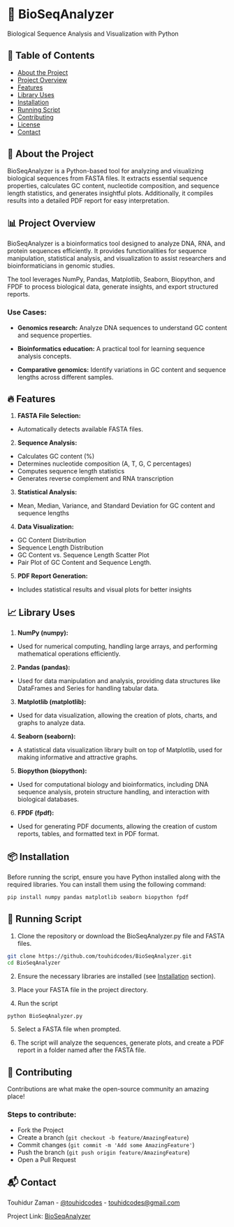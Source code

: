 # 🧬 BioSeqAnalyzer

Biological Sequence Analysis and Visualization with Python

## 📖 Table of Contents

- [About the Project](#about-the-project)
- [Project Overview](#project-overview)
- [Features](#features)
- [Library Uses](#library-uses)
- [Installation](#installation)
- [Running Script](#running-script)
- [Contributing](#contributing)
- [License](#license)
- [Contact](#contact)

## 📃 About the Project

BioSeqAnalyzer is a Python-based tool for analyzing and visualizing biological sequences from FASTA files. It extracts essential sequence properties, calculates GC content, nucleotide composition, and sequence length statistics, and generates insightful plots. Additionally, it compiles results into a detailed PDF report for easy interpretation.

## 📊 Project Overview

BioSeqAnalyzer is a bioinformatics tool designed to analyze DNA, RNA, and protein sequences efficiently. It provides functionalities for sequence manipulation, statistical analysis, and visualization to assist researchers and bioinformaticians in genomic studies.

The tool leverages NumPy, Pandas, Matplotlib, Seaborn, Biopython, and FPDF to process biological data, generate insights, and export structured reports.

### Use Cases:

- **Genomics research:** Analyze DNA sequences to understand GC content and sequence properties.

- **Bioinformatics education:** A practical tool for learning sequence analysis concepts.

- **Comparative genomics:** Identify variations in GC content and sequence lengths across different samples.

## 🔥 Features

1. **FASTA File Selection:**

- Automatically detects available FASTA files.

2. **Sequence Analysis:**

- Calculates GC content (%)
- Determines nucleotide composition (A, T, G, C percentages)
- Computes sequence length statistics
- Generates reverse complement and RNA transcription

3. **Statistical Analysis:**

- Mean, Median, Variance, and Standard Deviation for GC content and sequence lengths

4. **Data Visualization:**

- GC Content Distribution
- Sequence Length Distribution
- GC Content vs. Sequence Length Scatter Plot
- Pair Plot of GC Content and Sequence Length.

5. **PDF Report Generation:**

- Includes statistical results and visual plots for better insights

## 📈 Library Uses

1. **NumPy (numpy):**

- Used for numerical computing, handling large arrays, and performing mathematical operations efficiently.

2. **Pandas (pandas):**

- Used for data manipulation and analysis, providing data structures like DataFrames and Series for handling tabular data.

3. **Matplotlib (matplotlib):**

- Used for data visualization, allowing the creation of plots, charts, and graphs to analyze data.

4. **Seaborn (seaborn):**

- A statistical data visualization library built on top of Matplotlib, used for making informative and attractive graphs.

5. **Biopython (biopython):**

- Used for computational biology and bioinformatics, including DNA sequence analysis, protein structure handling, and interaction with biological databases.

6. **FPDF (fpdf):**

- Used for generating PDF documents, allowing the creation of custom reports, tables, and formatted text in PDF format.

## 📦 Installation

Before running the script, ensure you have Python installed along with the required libraries. You can install them using the following command:

```bash
pip install numpy pandas matplotlib seaborn biopython fpdf
```

## 🚀 Running Script

1. Clone the repository or download the BioSeqAnalyzer.py file and FASTA files.

```bash
git clone https://github.com/touhidcodes/BioSeqAnalyzer.git
cd BioSeqAnalyzer
```

2. Ensure the necessary libraries are installed (see [Installation](#installation) section).

3. Place your FASTA file in the project directory.

4. Run the script

```bash
python BioSeqAnalyzer.py
```

5. Select a FASTA file when prompted.

6. The script will analyze the sequences, generate plots, and create a PDF report in a folder named after the FASTA file.

## 🤝 Contributing

Contributions are what make the open-source community an amazing place!

### Steps to contribute:

- Fork the Project
- Create a branch (`git checkout -b feature/AmazingFeature`)
- Commit changes (`git commit -m 'Add some AmazingFeature'`)
- Push the branch (`git push origin feature/AmazingFeature`)
- Open a Pull Request

## 📬 Contact

Touhidur Zaman - [@touhidcodes](https://www.linkedin.com/in/touhidur-zaman/) - touhidcodes@gmail.com

Project Link: [BioSeqAnalyzer](https://github.com/touhidcodes/BioSeqAnalyzer)
